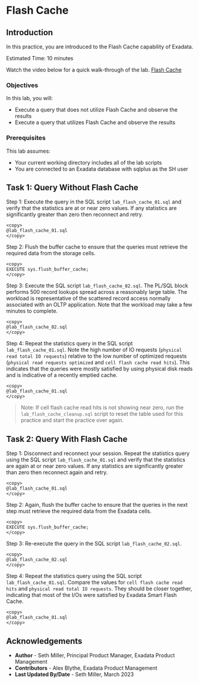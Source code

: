# Flash Cache

## Introduction

In this practice, you are introduced to the Flash Cache capability of Exadata.

Estimated Time: 10 minutes

Watch the video below for a quick walk-through of the lab.
[Flash Cache](videohub:1_23ozwakq)

### Objectives

In this lab, you will:
* Execute a query that does not utilize Flash Cache and observe the results
* Execute a query that utilizes Flash Cache and observe the results

### Prerequisites

This lab assumes:
* Your current working directory includes all of the lab scripts
* You are connected to an Exadata database with sqlplus as the SH user

## Task 1: Query Without Flash Cache

Step 1: Execute the query in the SQL script `lab_flash_cache_01.sql` and verify that the statistics are at or near zero values. If any statistics are significantly greater than zero then reconnect and retry.
```text
<copy>
@lab_flash_cache_01.sql
</copy>
```

Step 2: Flush the buffer cache to ensure that the queries must retrieve the required data from the storage cells.
```text
<copy>
EXECUTE sys.flush_buffer_cache;
</copy>
```

Step 3: Execute the SQL script `lab_flash_cache_02.sql`. The PL/SQL block performs 500 record lookups spread across a reasonably large table. The workload is representative of the scattered record access normally associated with an OLTP application. Note that the workload may take a few minutes to complete.
```text
<copy>
@lab_flash_cache_02.sql
</copy>
```

Step 4: Repeat the statistics query in the SQL script `lab_flash_cache_01.sql`. Note the high number of IO requests (`physical read total IO requests`) relative to the low number of optimized requests (`physical read requests optimized` and `cell flash cache read hits`). This indicates that the queries were mostly satisfied by using physical disk reads and is indicative of a recently emptied cache.
```text
<copy>
@lab_flash_cache_01.sql
</copy>
```

> Note: If cell flash cache read hits is not showing near zero, run the `lab_flash_cache_cleanup.sql` script to reset the table used for this practice and start the practice over again.

## Task 2: Query With Flash Cache

Step 1: Disconnect and reconnect your session. Repeat the statistics query using the SQL script `lab_flash_cache_01.sql` and verify that the statistics are again at or near zero values. If any statistics are significantly greater than zero then reconnect again and retry.
```text
<copy>
@lab_flash_cache_01.sql
</copy>
```

Step 2: Again, flush the buffer cache to ensure that the queries in the next step must retrieve the required data from the Exadata cells.
```text
<copy>
EXECUTE sys.flush_buffer_cache;
</copy>
```

Step 3: Re-execute the query in the SQL script `lab_flash_cache_02.sql`.
```text
<copy>
@lab_flash_cache_02.sql
</copy>
```

Step 4: Repeat the statistics query using the SQL script `lab_flash_cache_01.sql`. Compare the values for `cell flash cache read hits` and `physical read total IO requests`. They should be closer together, indicating that most of the I/Os were satisfied by Exadata Smart Flash Cache.
```text
<copy>
@lab_flash_cache_01.sql
</copy>
```

## Acknowledgements
* **Author** - Seth Miller, Principal Product Manager, Exadata Product Management
* **Contributors** - Alex Blythe, Exadata Product Management
* **Last Updated By/Date** - Seth Miller, March 2023